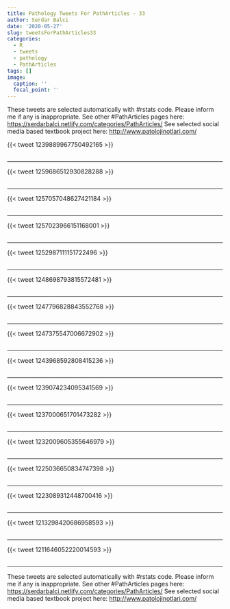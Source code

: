 ```yaml
---
title: Pathology Tweets For PathArticles - 33
author: Serdar Balci
date: '2020-05-27'
slug: tweetsForPathArticles33
categories:
  - R
  - tweets
  - pathology
  - PathArticles
tags: []
image:
  caption: ''
  focal_point: ''
---
```



These tweets are selected automatically with #rstats code. Please inform me if any is inappropriate.
See other #PathArticles pages here: https://serdarbalci.netlify.com/categories/PathArticles/ 
See selected social media based textbook project here: http://www.patolojinotlari.com/

{{< tweet 1239889967750492165 >}}
<br>
<br>
<hr>
{{< tweet 1259686512930828288 >}}
<br>
<br>
<hr>
{{< tweet 1257057048627421184 >}}
<br>
<br>
<hr>
{{< tweet 1257023966151168001 >}}
<br>
<br>
<hr>
{{< tweet 1252987111151722496 >}}
<br>
<br>
<hr>
{{< tweet 1248698793815572481 >}}
<br>
<br>
<hr>
{{< tweet 1247796828843552768 >}}
<br>
<br>
<hr>
{{< tweet 1247375547006672902 >}}
<br>
<br>
<hr>
{{< tweet 1243968592808415236 >}}
<br>
<br>
<hr>
{{< tweet 1239074234095341569 >}}
<br>
<br>
<hr>
{{< tweet 1237000651701473282 >}}
<br>
<br>
<hr>
{{< tweet 1232009605355646979 >}}
<br>
<br>
<hr>
{{< tweet 1225036650834747398 >}}
<br>
<br>
<hr>
{{< tweet 1223089312448700416 >}}
<br>
<br>
<hr>
{{< tweet 1213298420686958593 >}}
<br>
<br>
<hr>
{{< tweet 1211646052220014593 >}}
<br>
<br>
<hr>


These tweets are selected automatically with #rstats code. Please inform me if any is inappropriate.
See other #PathArticles pages here: https://serdarbalci.netlify.com/categories/PathArticles/ 
See selected social media based textbook project here: http://www.patolojinotlari.com/

